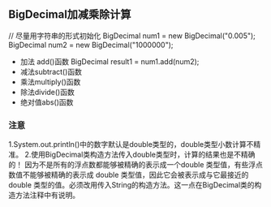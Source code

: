 

## BigDecimal加减乘除计算

 // 尽量用字符串的形式初始化
BigDecimal num1 = new BigDecimal("0.005");
BigDecimal num2 = new BigDecimal("1000000");
* 加法 add()函数
BigDecimal result1 = num1.add(num2);
* 减法subtract()函数
* 乘法multiply()函数    
* 除法divide()函数
* 绝对值abs()函数
### 注意
1.System.out.println()中的数字默认是double类型的，double类型小数计算不精准。
2.使用BigDecimal类构造方法传入double类型时，计算的结果也是不精确的！
因为不是所有的浮点数都能够被精确的表示成一个double 类型值，有些浮点数值不能够被精确的表示成 double 类型值，因此它会被表示成与它最接近的 double 类型的值。必须改用传入String的构造方法。这一点在BigDecimal类的构造方法注释中有说明。
